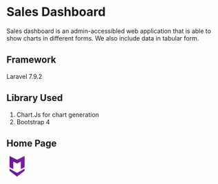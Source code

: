 # Sales Dashboard
Sales dashboard is an admin-accessibled web application that is able to show charts in different forms. We also include data in tabular form.

## Framework
Laravel 7.9.2

## Library Used
1. Chart.Js for chart generation
2. Bootstrap 4

## Home Page
![alt text](https://github.com/adam-p/markdown-here/raw/master/src/common/images/icon48.png "Home Page")
